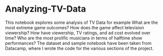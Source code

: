 # Analyzing-TV-Data
This notebook explores some analysis of TV Data for example What are the most extreme game outcomes? How does the game affect television viewership? How have viewership, TV ratings, and ad cost evolved over time? Who are the most prolific musicians in terms of halftime show performances? The dataset and sample notebook have been taken from Datacamp, where I wrote the code for the various sections of the project.

